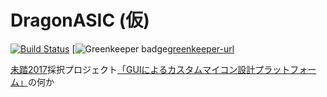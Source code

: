 # DragonASIC (仮)

[![Build Status][travis-image]][travis-url]
[![Greenkeeper badge][greenkeeper-image][greenkeeper-url]

[travis-url]: https://travis-ci.org/hakatashi/DragonASIC-web
[travis-image]: https://travis-ci.org/hakatashi/DragonASIC-web.svg?branch=master
[greenkeeper-url]: https://greenkeeper.io/
[greenkeeper-image]: https://badges.greenkeeper.io/hakatashi/DragonASIC-web.svg

[未踏2017][mitou]採択プロジェクト[「GUIによるカスタムマイコン設計プラットフォーム」][project]の何か

[mitou]: https://www.ipa.go.jp/jinzai/mitou/2017/
[project]: https://www.ipa.go.jp/jinzai/mitou/2017/gaiyou_f-1.html
